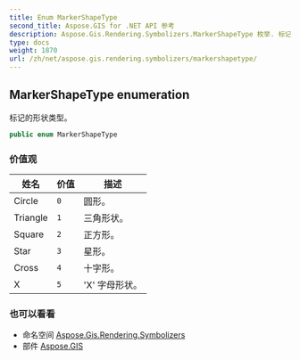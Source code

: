 ```yaml
---
title: Enum MarkerShapeType
second_title: Aspose.GIS for .NET API 参考
description: Aspose.Gis.Rendering.Symbolizers.MarkerShapeType 枚举. 标记的形状类型
type: docs
weight: 1870
url: /zh/net/aspose.gis.rendering.symbolizers/markershapetype/
---
```

## MarkerShapeType enumeration

标记的形状类型。

```csharp
public enum MarkerShapeType
```

### 价值观

| 姓名 | 价值 | 描述 |
| --- | --- | --- |
| Circle | `0` | 圆形。 |
| Triangle | `1` | 三角形状。 |
| Square | `2` | 正方形。 |
| Star | `3` | 星形。 |
| Cross | `4` | 十字形。 |
| X | `5` | 'X' 字母形状。 |

### 也可以看看

* 命名空间 [Aspose.Gis.Rendering.Symbolizers](../../aspose.gis.rendering.symbolizers/)
* 部件 [Aspose.GIS](../../)


